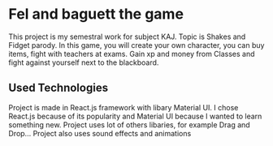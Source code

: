 # Fel and baguett the game

This project is my semestral work for subject KAJ.
Topic is Shakes and Fidget parody. In this game, you will create your own character, you can buy items, fight with teachers at exams. Gain xp and money from Classes and fight against yourself next to the blackboard.

## Used Technologies

Project is made in React.js framework with libary Material UI.
I chose React.js because of its popularity and Material UI because I wanted to learn something new.
Project uses lot of others libaries, for example Drag and Drop...
Project also uses sound effects and animations
